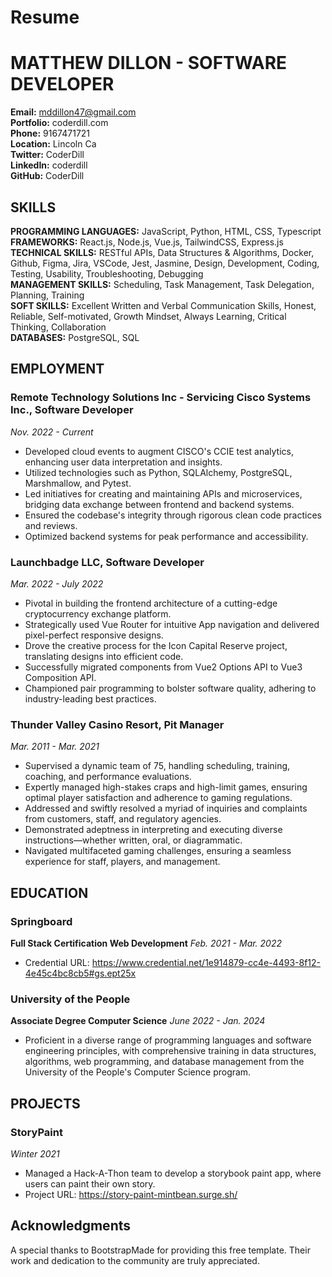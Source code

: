# Resume

# MATTHEW DILLON - SOFTWARE DEVELOPER

**Email:** mddillon47@gmail.com  
**Portfolio:** coderdill.com  
**Phone:** 9167471721  
**Location:** Lincoln Ca  
**Twitter:** CoderDill  
**LinkedIn:** coderdill  
**GitHub:** CoderDill  

## SKILLS
**PROGRAMMING LANGUAGES:** JavaScript, Python, HTML, CSS, Typescript  
**FRAMEWORKS:** React.js, Node.js, Vue.js, TailwindCSS, Express.js  
**TECHNICAL SKILLS:** RESTful APIs, Data Structures & Algorithms, Docker, Github, Figma, Jira, VSCode, Jest, Jasmine, Design, Development, Coding, Testing, Usability, Troubleshooting, Debugging  
**MANAGEMENT SKILLS:** Scheduling, Task Management, Task Delegation, Planning, Training  
**SOFT SKILLS:** Excellent Written and Verbal Communication Skills, Honest, Reliable, Self-motivated, Growth Mindset, Always Learning, Critical Thinking, Collaboration  
**DATABASES:** PostgreSQL, SQL  

## EMPLOYMENT
### Remote Technology Solutions Inc - Servicing Cisco Systems Inc., Software Developer
_Nov. 2022 - Current_
- Developed cloud events to augment CISCO's CCIE test analytics, enhancing user data interpretation and insights.
- Utilized technologies such as Python, SQLAlchemy, PostgreSQL, Marshmallow, and Pytest.
- Led initiatives for creating and maintaining APIs and microservices, bridging data exchange between frontend and backend systems.
- Ensured the codebase's integrity through rigorous clean code practices and reviews.
- Optimized backend systems for peak performance and accessibility.

### Launchbadge LLC, Software Developer
_Mar. 2022 - July 2022_
- Pivotal in building the frontend architecture of a cutting-edge cryptocurrency exchange platform.
- Strategically used Vue Router for intuitive App navigation and delivered pixel-perfect responsive designs.
- Drove the creative process for the Icon Capital Reserve project, translating designs into efficient code.
- Successfully migrated components from Vue2 Options API to Vue3 Composition API.
- Championed pair programming to bolster software quality, adhering to industry-leading best practices.

### Thunder Valley Casino Resort, Pit Manager
_Mar. 2011 - Mar. 2021_
- Supervised a dynamic team of 75, handling scheduling, training, coaching, and performance evaluations.
- Expertly managed high-stakes craps and high-limit games, ensuring optimal player satisfaction and adherence to gaming regulations.
- Addressed and swiftly resolved a myriad of inquiries and complaints from customers, staff, and regulatory agencies.
- Demonstrated adeptness in interpreting and executing diverse instructions—whether written, oral, or diagrammatic.
- Navigated multifaceted gaming challenges, ensuring a seamless experience for staff, players, and management.

## EDUCATION
### Springboard
**Full Stack Certification Web Development**
_Feb. 2021 - Mar. 2022_
- Credential URL: https://www.credential.net/1e914879-cc4e-4493-8f12-4e45c4bc8cb5#gs.ept25x

### University of the People
**Associate Degree Computer Science**
_June 2022 - Jan. 2024_
- Proficient in a diverse range of programming languages and software engineering principles, with comprehensive training in data structures, algorithms, web programming, and database management from the University of the People's Computer Science program.

## PROJECTS
### StoryPaint
_Winter 2021_
- Managed a Hack-A-Thon team to develop a storybook paint app, where users can paint their own story.
- Project URL: https://story-paint-mintbean.surge.sh/


## Acknowledgments

A special thanks to BootstrapMade for providing this free template. Their work and dedication to the community are truly appreciated.


